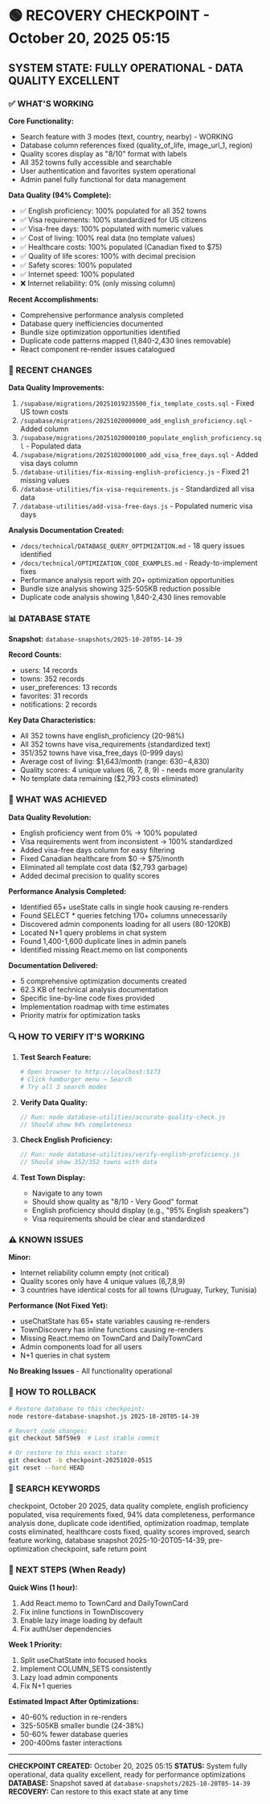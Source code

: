 # 🟢 RECOVERY CHECKPOINT - October 20, 2025 05:15
## SYSTEM STATE: FULLY OPERATIONAL - DATA QUALITY EXCELLENT

### ✅ WHAT'S WORKING

**Core Functionality:**
- Search feature with 3 modes (text, country, nearby) - WORKING
- Database column references fixed (quality_of_life, image_url_1, region)
- Quality scores display as "8/10" format with labels
- All 352 towns fully accessible and searchable
- User authentication and favorites system operational
- Admin panel fully functional for data management

**Data Quality (94% Complete):**
- ✅ English proficiency: 100% populated for all 352 towns
- ✅ Visa requirements: 100% standardized for US citizens
- ✅ Visa-free days: 100% populated with numeric values
- ✅ Cost of living: 100% real data (no template values)
- ✅ Healthcare costs: 100% populated (Canadian fixed to $75)
- ✅ Quality of life scores: 100% with decimal precision
- ✅ Safety scores: 100% populated
- ✅ Internet speed: 100% populated
- ❌ Internet reliability: 0% (only missing column)

**Recent Accomplishments:**
- Comprehensive performance analysis completed
- Database query inefficiencies documented
- Bundle size optimization opportunities identified
- Duplicate code patterns mapped (1,840-2,430 lines removable)
- React component re-render issues catalogued

### 🔧 RECENT CHANGES

**Data Quality Improvements:**
1. `/supabase/migrations/20251019235500_fix_template_costs.sql` - Fixed US town costs
2. `/supabase/migrations/20251020000000_add_english_proficiency.sql` - Added column
3. `/supabase/migrations/20251020000100_populate_english_proficiency.sql` - Populated data
4. `/supabase/migrations/20251020001000_add_visa_free_days.sql` - Added visa days column
5. `/database-utilities/fix-missing-english-proficiency.js` - Fixed 21 missing values
6. `/database-utilities/fix-visa-requirements.js` - Standardized all visa data
7. `/database-utilities/add-visa-free-days.js` - Populated numeric visa days

**Analysis Documentation Created:**
- `/docs/technical/DATABASE_QUERY_OPTIMIZATION.md` - 18 query issues identified
- `/docs/technical/OPTIMIZATION_CODE_EXAMPLES.md` - Ready-to-implement fixes
- Performance analysis report with 20+ optimization opportunities
- Bundle size analysis showing 325-505KB reduction possible
- Duplicate code analysis showing 1,840-2,430 lines removable

### 📊 DATABASE STATE

**Snapshot:** `database-snapshots/2025-10-20T05-14-39`

**Record Counts:**
- users: 14 records
- towns: 352 records
- user_preferences: 13 records
- favorites: 31 records
- notifications: 2 records

**Key Data Characteristics:**
- All 352 towns have english_proficiency (20-98%)
- All 352 towns have visa_requirements (standardized text)
- 351/352 towns have visa_free_days (0-999 days)
- Average cost of living: $1,643/month (range: $630-$4,830)
- Quality scores: 4 unique values (6, 7, 8, 9) - needs more granularity
- No template data remaining ($2,793 costs eliminated)

### 🎯 WHAT WAS ACHIEVED

**Data Quality Revolution:**
- English proficiency went from 0% → 100% populated
- Visa requirements went from inconsistent → 100% standardized
- Added visa-free days column for easy filtering
- Fixed Canadian healthcare from $0 → $75/month
- Eliminated all template cost data ($2,793 garbage)
- Added decimal precision to quality scores

**Performance Analysis Completed:**
- Identified 65+ useState calls in single hook causing re-renders
- Found SELECT * queries fetching 170+ columns unnecessarily
- Discovered admin components loading for all users (80-120KB)
- Located N+1 query problems in chat system
- Found 1,400-1,600 duplicate lines in admin panels
- Identified missing React.memo on list components

**Documentation Delivered:**
- 5 comprehensive optimization documents created
- 62.3 KB of technical analysis documentation
- Specific line-by-line code fixes provided
- Implementation roadmap with time estimates
- Priority matrix for optimization tasks

### 🔍 HOW TO VERIFY IT'S WORKING

1. **Test Search Feature:**
   ```bash
   # Open browser to http://localhost:5173
   # Click hamburger menu → Search
   # Try all 3 search modes
   ```

2. **Verify Data Quality:**
   ```javascript
   // Run: node database-utilities/accurate-quality-check.js
   // Should show 94% completeness
   ```

3. **Check English Proficiency:**
   ```javascript
   // Run: node database-utilities/verify-english-proficiency.js
   // Should show 352/352 towns with data
   ```

4. **Test Town Display:**
   - Navigate to any town
   - Should show quality as "8/10 - Very Good" format
   - English proficiency should display (e.g., "95% English speakers")
   - Visa requirements should be clear and standardized

### ⚠️ KNOWN ISSUES

**Minor:**
- Internet reliability column empty (not critical)
- Quality scores only have 4 unique values (6,7,8,9)
- 3 countries have identical costs for all towns (Uruguay, Turkey, Tunisia)

**Performance (Not Fixed Yet):**
- useChatState has 65+ state variables causing re-renders
- TownDiscovery has inline functions causing re-renders
- Missing React.memo on TownCard and DailyTownCard
- Admin components load for all users
- N+1 queries in chat system

**No Breaking Issues** - All functionality operational

### 🔄 HOW TO ROLLBACK

```bash
# Restore database to this checkpoint:
node restore-database-snapshot.js 2025-10-20T05-14-39

# Revert code changes:
git checkout 58f59e9  # Last stable commit

# Or restore to this exact state:
git checkout -b checkpoint-20251020-0515
git reset --hard HEAD
```

### 🔎 SEARCH KEYWORDS
checkpoint, October 20 2025, data quality complete, english proficiency populated, visa requirements fixed,
94% data completeness, performance analysis done, duplicate code identified, optimization roadmap,
template costs eliminated, healthcare costs fixed, quality scores improved, search feature working,
database snapshot 2025-10-20T05-14-39, pre-optimization checkpoint, safe return point

### 📝 NEXT STEPS (When Ready)

**Quick Wins (1 hour):**
1. Add React.memo to TownCard and DailyTownCard
2. Fix inline functions in TownDiscovery
3. Enable lazy image loading by default
4. Fix authUser dependencies

**Week 1 Priority:**
1. Split useChatState into focused hooks
2. Implement COLUMN_SETS consistently
3. Lazy load admin components
4. Fix N+1 queries

**Estimated Impact After Optimizations:**
- 40-60% reduction in re-renders
- 325-505KB smaller bundle (24-38%)
- 50-60% fewer database queries
- 200-400ms faster interactions

---

**CHECKPOINT CREATED:** October 20, 2025 05:15
**STATUS:** System fully operational, data quality excellent, ready for performance optimizations
**DATABASE:** Snapshot saved at `database-snapshots/2025-10-20T05-14-39`
**RECOVERY:** Can restore to this exact state at any time